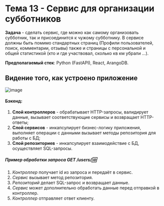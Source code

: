 # Тема 13 - Сервис для организации субботников
**Задача** - сделать сервис, где можно как самому организовать субботник, так и присоединится к чужому субботнику. В сервисе должны быть помимо стандартных страниц (Профили пользователей, поиск, комментарии, отзывы) также и страницы с персональной и общей статистикой (кто и где участвовал, сколько кв км убрали …).

**Предполагаемый стек**: Python (FastAPI), React, ArangoDB.

## Видение того, как устроено приложение ##
![image](https://github.com/user-attachments/assets/21493523-f657-48b3-b18b-af618c4a21db)

#### Бэкенд: ####
1. **Слой контроллеров** - обрабатывает HTTP-запросы, валидирует данные, вызывает соответствующие сервисы и возвращает HTTP-ответы;
2. **Слой сервисов** - инкапсулирует бизнес-логику приложения, выполняет операции с данными вызывает методы репозитория для работы с БД;
3. **Слой репозиториев** - инкапсулирует взаимодействие с БД, осуществляет SQL-запросы.

##### Пример обработки запроса GET /users/:id: #####
1. _Контроллер_ получает id из запроса и передаёт в сервис.
2. _Сервис_ вызывает метод репозитория.
3. _Репозиторий_ делает SQL-запрос и возвращает данные.
4. _Сервис_ может дополнительно обработать данные перед отправкой в контроллер.
5. _Контроллер_ отправляет ответ клиенту.
